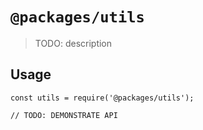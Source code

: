# `@packages/utils`

> TODO: description

## Usage

```
const utils = require('@packages/utils');

// TODO: DEMONSTRATE API
```
